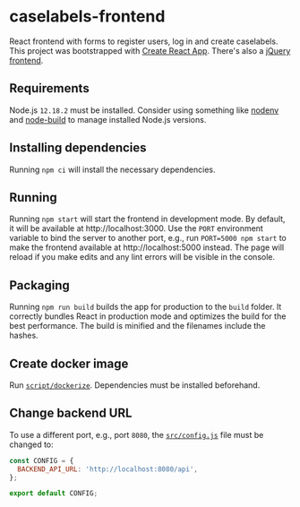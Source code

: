 # caselabels-frontend

React frontend with forms to register users, log in and create caselabels. This project was bootstrapped with [Create React App](https://github.com/facebook/create-react-app). There's also a [jQuery frontend](jquery/README.md).


## Requirements

Node.js `12.18.2` must be installed. Consider using something like [nodenv](https://github.com/nodenv/nodenv) and [node-build](https://github.com/nodenv/node-build) to manage installed Node.js versions.


## Installing dependencies

Running `npm ci` will install the necessary dependencies.


## Running

Running `npm start` will start the frontend in development mode. By default, it will be available at http://localhost:3000. Use the `PORT` environment variable to bind the server to another port, e.g., run `PORT=5000 npm start` to make the frontend available at http://localhost:5000 instead. The page will reload if you make edits and any lint errors will be visible in the console.


## Packaging

Running `npm run build` builds the app for production to the `build` folder. It correctly bundles React in production mode and optimizes the build for the best performance. The build is minified and the filenames include the hashes.


## Create docker image

Run [`script/dockerize`](script/dockerize). Dependencies must be installed beforehand.


## Change backend URL

To use a different port, e.g., port `8080`, the [`src/config.js`](src/config.js) file must be changed to:

```js
const CONFIG = {
  BACKEND_API_URL: 'http://localhost:8080/api',
};

export default CONFIG;
```
